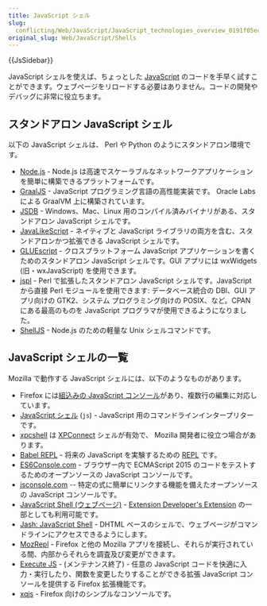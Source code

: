 ```yaml
---
title: JavaScript シェル
slug:
  conflicting/Web/JavaScript/JavaScript_technologies_overview_0191f05ec18a4ee4d771b548feb0701d
original_slug: Web/JavaScript/Shells
---
```


{{JsSidebar}}

JavaScript シェルを使えば、ちょっとした [JavaScript](/ja/docs/Web/JavaScript) のコードを手早く試すことができます。ウェブページをリロードする必要はありません。コードの開発やデバッグに非常に役立ちます。

## スタンドアロン JavaScript シェル

以下の JavaScript シェルは、 Perl や Python のようにスタンドアロン環境です。

- [Node.js](http://nodejs.org/) - Node.js は高速でスケーラブルなネットワークアプリケーションを簡単に構築できるプラットフォームです。
- [GraalJS](https://www.graalvm.org/) - JavaScript プログラミング言語の高性能実装です。 Oracle Labs による GraalVM 上に構築されています。
- [JSDB](http://www.jsdb.org/) - Windows、Mac、Linux 用のコンパイル済みバイナリがある、スタンドアロン JavaScript シェルです。
- [JavaLikeScript](http://javalikescript.free.fr/) - ネイティブと JavaScript ライブラリの両方を含む、スタンドアロンかつ拡張できる JavaScript シェルです。
- [GLUEscript](http://gluescript.sourceforge.net/) - クロスプラットフォーム JavaScript アプリケーションを書くためのスタンドアロン JavaScript シェルです。GUI アプリには wxWidgets (旧・wxJavaScript) を使用できます。
- [jspl](http://jspl.msg.mx/) - Perl で拡張したスタンドアロン JavaScript シェルです。JavaScript から直接 Perl モジュールを使用できます: データベース統合の DBI、GUI アプリ向けの GTK2、システム プログラミング向けの POSIX、など。CPAN にある最高のものを JavaScript プログラマが使用できるようになりました。
- [ShellJS](http://shelljs.org) - Node.js のための軽量な Unix シェルコマンドです。

## JavaScript シェルの一覧

Mozilla で動作する JavaScript シェルには、以下のようなものがあります。

- Firefox には[組込みの JavaScript コンソール](/ja/docs/Tools/Web_Console/The_command_line_interpreter)があり、複数行の編集に対応しています。
- [JavaScript シェル](/ja/docs/Mozilla/Projects/SpiderMonkey/Introduction_to_the_JavaScript_shell) (`js`) - JavaScript 用のコマンドラインインタープリターです。
- [xpcshell](/ja/docs/Mozilla/XPConnect/xpcshell) は [XPConnect](/ja/docs/Mozilla/Tech/XPCOM/Language_bindings/XPConnect) シェルが有効で、 Mozilla 開発者に役立つ場合があります。
- [Babel REPL](http://babeljs.io/repl) - 将来の JavaScript を実験するための [REPL](https://en.wikipedia.org/wiki/REPL) です。
- [ES6Console.com](http://es6console.com) - ブラウザー内で ECMAScript 2015 のコードをテストするためのオープンソースの JavaScript コンソールです。
- [jsconsole.com](http://jsconsole.com/) -- 特定の式に簡単にリンクする機能を備えたオープンソースの JavaScript コンソールです。
- [JavaScript Shell (ウェブページ)](http://www.squarefree.com/shell/) - [Extension Developer's Extension](https://addons.mozilla.org/en-US/firefox/addon/7434) の一部としても利用可能です。
- [Jash: JavaScript Shell](http://billyreisinger.com/jash/) - DHTML ベースのシェルで、ウェブページがコマンドラインにアクセスできるようにします。
- [MozRepl](http://hyperstruct.net/projects/mozrepl) - Firefox と他の Mozilla アプリを接続し、それらが実行されている間、内部からそれらを調査及び変更ができます。
- [Execute JS](https://addons.mozilla.org/en-US/firefox/addon/execute-js/) - (メンテナンス終了) - 任意の JavaScript コードを快適に入力・実行したり、関数を変更したりすることができる拡張 JavaScript コンソールを提供する Firefox 拡張機能です。
- [xqjs](https://addons.mozilla.org/addon/159546) - Firefox 向けのシンプルなコンソールです。
